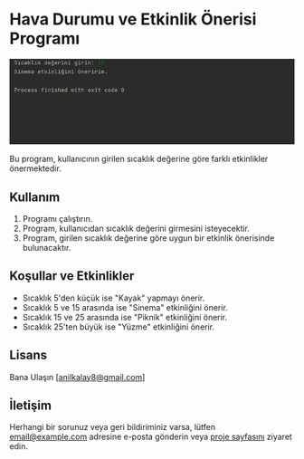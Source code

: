 # Hava Durumu ve Etkinlik Önerisi Programı

![img](sicak.png)

Bu program, kullanıcının girilen sıcaklık değerine göre farklı etkinlikler önermektedir.

## Kullanım

1. Programı çalıştırın.
2. Program, kullanıcıdan sıcaklık değerini girmesini isteyecektir.
3. Program, girilen sıcaklık değerine göre uygun bir etkinlik önerisinde bulunacaktır.

## Koşullar ve Etkinlikler

- Sıcaklık 5'den küçük ise "Kayak" yapmayı önerir.
- Sıcaklık 5 ve 15 arasında ise "Sinema" etkinliğini önerir.
- Sıcaklık 15 ve 25 arasında ise "Piknik" etkinliğini önerir.
- Sıcaklık 25'ten büyük ise "Yüzme" etkinliğini önerir.


## Lisans

Bana Ulaşın [anilkalay8@gmail.com]
## İletişim

Herhangi bir sorunuz veya geri bildiriminiz varsa, lütfen [email@example.com](mailto:email@example.com) adresine e-posta gönderin veya [proje sayfasını](https://github.com/kullanici/proje) ziyaret edin.


